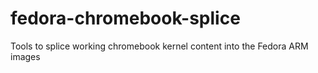 # fedora-chromebook-splice
Tools to splice working chromebook kernel content into the Fedora ARM images
